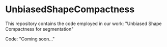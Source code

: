 # UnbiasedShapeCompactness
This repository contains the code employed in our work: "Unbiased Shape Compactness for segmentation"

Code: "Coming soon..."
